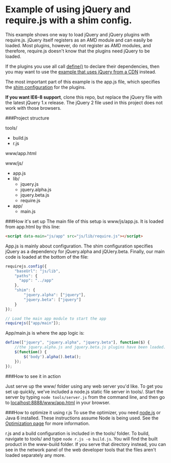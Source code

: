 Example of using jQuery and require.js with a shim config.
====

This example shows one way to load jQuery and jQuery plugins with require.js.  jQuery itself registers as an AMD module and can easily be loaded. Most plugins, however, do not register as AMD modules, and therefore, require.js doesn't know that the plugins need jQuery to be loaded.

If the plugins you use all call [define()](http://requirejs.org/docs/api.html#define) to declare their dependencies, then you may want to use the [example that uses jQuery from a CDN](https://github.com/requirejs/example-jquery-cdn) instead.

The most important part of this example is the app.js file, which specifies the [shim configuration](http://requirejs.org/docs/api.html#config-shim) for the plugins.

**If you want IE6-8 support**, clone this repo, but replace the jQuery file with the latest jQuery 1.x release. The jQuery 2 file used in this project does not work with those browsers.

###Project structure

tools/

- build.js
- r.js

www/app.html

www/js/

- app.js
- lib/
    - jquery.js
    - jquery.alpha.js
    - jquery.beta.js
    - require.js
- app/
    - main.js

###How it's set up
The main file of this setup is www/js/app.js. It is loaded from app.html by this line:
```html
<script data-main="js/app" src="js/lib/require.js"></script>
```

App.js is mainly about configuration. The shim configuration specifies jQuery as a dependency for jQuery.alpha and jQUery.beta. Finally, our main code is loaded at the bottom of the file:

```javascript
requirejs.config({
    "baseUrl": "js/lib",
    "paths": {
      "app": "../app"
    },
    "shim": {
        "jquery.alpha": ["jquery"],
        "jquery.beta": ["jquery"]
    }
});

// Load the main app module to start the app
requirejs(["app/main"]);
```

App/main.js is where the app logic is:

```javascript
define(["jquery", "jquery.alpha", "jquery.beta"], function($) {
    //the jquery.alpha.js and jquery.beta.js plugins have been loaded.
    $(function() {
        $('body').alpha().beta();
    });
});
```

###How to see it in action

Just serve up the www/ folder using any web server you'd like. To get you set up quickly, we've included a node.js static file server in tools/. Start the server by typing `node tools/server.js` from the command line, and then go to [localhost:8888/www/app.html](http://localhost:8888/www/app.html) in your browser.

###How to optimize it using r.js
To use the optimizer, you need [node.js](http://nodejs.org) or Java 6 installed. These instructions assume Node is being used. See the [Optimization page](http://requirejs.org/docs/optimization.html) for more information.

r.js and a build configuration is included in the tools/ folder. To build, navigate to tools/ and type `node r.js -o build.js`. You will find the built product in the www-build folder. If you serve that directory instead, you can see in the network panel of the web developer tools that the files aren't loaded separately any more.

